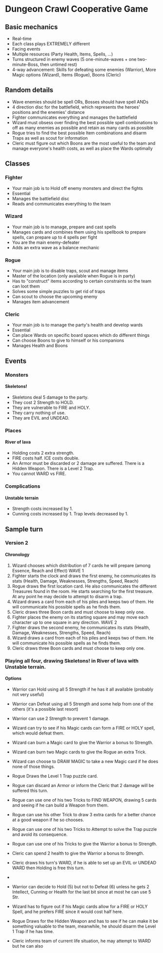 # Dungeon Crawl Cooperative Game

## Basic mechanics

-   Real-time
-   Each class plays EXTREMELY different
-   Facing events
-   Multiple resources (Party Health, Items, Spells, ...)
-   Turns structured in enemy waves (5 one-minute-waves + one two-minute-Boss, then untimed rest)
-   4-way advancement: Skills for defeating some enemies (Warrior), More Magic options (Wizard), Items (Rogue), Boons (Cleric)

## Random details

-   Wave enemies should be spell ORs, Bosses should have spell ANDs
-   4 direction disc for the battlefield, which represents the heroes' positions and the enemies' distance
-   Fighter communicates everything and manages the battlefield
-   Wizard must obsess over finding the best possible spell combinations to off as many enemies as possible and retain as many cards as possible
-   Rogue tries to find the best possible Item combinations and disarm Traps as well as scout for information
-   Cleric must figure out which Boons are the most useful to the team and manage everyone's health costs, as well as place the Wards optimally

## Classes

### Fighter

-   Your main job is to Hold off enemy monsters and direct the fights
-   Essential
-   Manages the battlefield disc
-   Reads and communicates everything to the team

### Wizard

-   Your main job is to manage, prepare and cast spells
-   Manages cards and combines them using his spellbook to prepare spells, can prepare up to 4 spells per fight
-   You are the main enemy-defeater
-   Adds an extra wave as a balance mechanic

### Rogue

-   Your main job is to disable traps, scout and manage items
-   Master of the location (only available when Rogue is in party)
-   Has to "construct" items according to certain constraints so the team can loot them
-   Solves some simple puzzles to get rid of traps
-   Can scout to choose the upcoming enemy
-   Manages item advancement

### Cleric

-   Your main job is to manage the party's health and develop wards
-   Essential
-   Can place Wards on specific board spaces which do different things
-   Can choose Boons to give to himself or his companions
-   Manages Health and Boons

## Events

### Monsters

#### Skeletons!

-   Skeletons deal 5 damage to the party.
-   They cost 2 Strength to HOLD.
-   They are vulnerable to FIRE and HOLY.
-   They carry nothing of use.
-   They are EVIL and UNDEAD.

### Places

#### River of lava

-   Holding costs 2 extra strength.
-   FIRE costs half. ICE costs double.
-   An Armor must be discarded or 2 damage are suffered. There is a Hidden Weapon. There is a Level 2 Trap.
-   You cannot WARD vs FIRE.

### Complications

#### Unstable terrain

-   Strength costs increased by 1.
-   Cunning costs increased by 1. Trap levels decreased by 1.

## Sample turn

### Version 2

#### Chronology

1.  Wizard chooses which distribution of 7 cards he will prepare (among Essence, Reach and Effect)
WAVE 1
2.  Fighter starts the clock and draws the first enemy, he communicates its stats (Health, Damage, Weaknesses, Strengths, Speed, Reach)
3.  Rogue draws the first location card. He also communicates the different Treasures found in the room. He starts searching for the first treasure. At any point he may decide to attempt to disarm a trap.
4.  Wizard draws a card from each of his piles and keeps two of them. He will communicate his possible spells as he finds them.
5.  Cleric draws three Boon cards and must choose to keep only one.
6.  Fighter places the enemy on its starting square and may move each character up to one square in any direction.
WAVE 2
7.  Fighter draws the second enemy, he communicates its stats (Health, Damage, Weaknesses, Strengths, Speed, Reach)
8.  Wizard draws a card from each of his piles and keeps two of them. He will communicate his possible spells as he finds them.
9.  Cleric draws three Boon cards and must choose to keep only one.


### Playing all four, drawing Skeletons! in River of lava with Unstable terrain.

#### Options

-   Warrior can Hold using all 5 Strength if he has it all available (probably not very useful)
-   Warrior can Defeat using all 5 Strength and some help from one of the others (it's a possible last resort)
-   Warrior can use 2 Strength to prevent 1 damage.
-   Wizard can try to see if his Magic cards can form a FIRE or HOLY spell, which would defeat them.
-   Wizard can burn a Magic card to give the Warrior a bonus to Strength.
-   Wizard can burn two Magic cards to give the Rogue an extra Trick.
-   Wizard can choose to DRAW MAGIC to take a new Magic card if he does none of those things.
-   Rogue Draws the Level 1 Trap puzzle card.
-   Rogue can discard an Armor or inform the Cleric that 2 damage will be suffered this turn.
-   Rogue can use one of his two Tricks to FIND WEAPON, drawing 5 cards and seeing if he can build a Weapon from them.
-   Rogue can use his other Trick to draw 3 extra cards for a better chance at a good weapon if he so chooses.
-   Rogue can use one of his two Tricks to Attempt to solve the Trap puzzle and avoid its consequence.
-   Rogue can use one of his Tricks to give the Warrior a bonus to Strength.
-   Cleric can spend 2 health to give the Warrior a bonus to Strength.
-   Cleric draws his turn's WARD, if he is able to set up an EVIL or UNDEAD WARD then Holding is free this turn.
-   


-   Warrior can decide to Hold (5) but not to Defeat (6) unless he gets 2 Intellect, Cunning or Health for the last bit since at most he can use 5 Str.
-   Wizard has to figure out if his Magic cards allow for a FIRE or HOLY Spell, and he prefers FIRE since it would cost half here.
-   Rogue Draws for the Hidden Weapon and has to see if he can make it be something valuable to the team, meanwhile, he should disarm the Level 1 Trap if he has time.
-   Cleric informs team of current life situation, he may attempt to WARD but he can also
